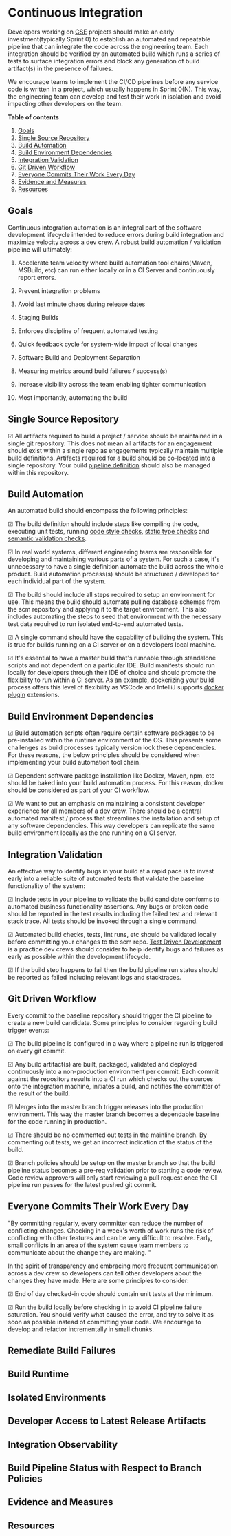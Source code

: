 # Continuous Integration

Developers working on [CSE](../CSE.md) projects should make an early investment(typically Sprint 0) to establish an automated and repeatable pipeline that can integrate the code across the engineering team. Each integration should be verified by an automated build which runs a series of tests to surface integration errors and block any generation of build artifact(s) in the presence of failures.

We encourage teams to implement the CI/CD pipelines before any service code is written in a project, which usually happens in Sprint 0(N). This way, the engineering team can develop and test their work in isolation and avoid impacting other developers on the team. 

<!-- markdownlint-disable MD036 -->
**Table of contents**
<!-- markdownlint-enable MD036 -->

1. [Goals](#goals)
1. [Single Source Repository](#single-source-repository)
1. [Build Automation](#build-automation)
1. [Build Environment Dependencies](#build-environment-dependencies)
1. [Integration Validation](#Integration-Validation)
1. [Git Driven Workflow](#Git-Driven-Workflow)
1. [Everyone Commits Their Work Every Day](#Everyone-Commits-Their-Work-Every-Day)
1. [Evidence and Measures](#evidence-and-measures)
1. [Resources](#resources)

## Goals

Continuous integration automation is an integral part of the software development lifecycle intended to reduce errors during build integration and maximize velocity across a dev crew. A robust build automation / validation pipeline will ultimately:

1. Accelerate team velocity where build automation tool chains(Maven, MSBuild, etc) can run either locally or in a CI Server and continuously report errors.

1. Prevent integration problems

1. Avoid last minute chaos during release dates

1. Staging Builds

1. Enforces discipline of frequent automated testing

1. Quick feedback cycle for system-wide impact of local changes

1. Software Build and Deployment Separation 

1. Measuring metrics around build failures / success(s)

1. Increase visibility across the team enabling tighter communication

1. Most importantly, automating the build

## Single Source Repository

&#9745; All artifacts required to build a project / service should be maintained in a single git repository. This does not mean all artifacts for an engagement should exist within a single repo as engagements typically maintain multiple build definitions. Artifacts required for a build should be co-located into a single repository. Your build [pipeline definition](https://docs.microsoft.com/en-us/azure/devops/pipelines/get-started/pipelines-get-started?view=azure-devops#define-pipelines-using-yaml-syntax) should also be managed within this repository.

## Build Automation

An automated build should encompass the following principles:

&#9745; The build definition should include steps like compiling the code, executing unit tests, running [code style checks](https://github.com/checkstyle/checkstyle), [static type checks](http://mypy-lang.org/) and [semantic validation checks](https://github.com/python/mypy/wiki/Semantic-Analyzer).

&#9745; In real world systems, different engineering teams are responsible for developing and maintaining various parts of a system. For such a case, it's unnecessary to have a single definition automate the build across the whole product. Build automation process(s) should be structured / developed for each individual part of the system.

&#9745; The build should include all steps required to setup an environment for use. This means the build should automate pulling database schemas from the scm repository and applying it to the target environment. This also includes automating the steps to seed that environment with the necessary test data required to run isolated end-to-end automated tests.

&#9745; A single command should have the capability of building the system. This is true for builds running on a CI server or on a developers local machine. 

&#9745; It's essential to have a master build that's runnable through standalone scripts and not dependent on a particular IDE. Build manifests should run locally for developers through their IDE of choice and should promote the flexibility to run within a CI server. As an example, dockerizing your build process offers this level of flexibility as VSCode and IntelliJ supports [docker plugin](https://code.visualstudio.com/docs/containers/overview) extensions.

## Build Environment Dependencies

&#9745; Build automation scripts often require certain software packages to be pre-installed within the runtime environment of the OS. This presents some challenges as build processes typically version lock these dependencies. For these reasons, the below principles should be considered when implementing your build automation tool chain. 

&#9745; Dependent software package installation like Docker, Maven, npm, etc should be baked into your build automation process. For this reason, docker should be considered as part of your CI workflow. 

&#9745; We want to put an emphasis on maintaining a consistent developer experience for all members of a dev crew. There should be a central automated manifest / process that streamlines the installation and setup of any software dependencies. This way developers can replicate the same build environment locally as the one running on a CI server.

## Integration Validation 

An effective way to identify bugs in your build at a rapid pace is to invest early into a reliable suite of automated tests that validate the baseline functionality of the system:

&#9745; Include tests in your pipeline to validate the build candidate conforms to automated business functionality assertions. Any bugs or broken code should be reported in the test results including the failed test and relevant stack trace. All tests should be invoked through a single command.

&#9745; Automated build checks, tests, lint runs, etc should be validated locally before committing your changes to the scm repo. [Test Driven Development](https://martinfowler.com/bliki/TestDrivenDevelopment.html) is a practice dev crews should consider to help identify bugs and failures as early as possible within the development lifecycle. 

&#9745; If the build step happens to fail then the build pipeline run status should be reported as failed including relevant logs and stacktraces.

## Git Driven Workflow

Every commit to the baseline repository should trigger the CI pipeline to create a new build candidate. Some principles to consider regarding build trigger events:

&#9745; The build pipeline is configured in a way where a pipeline run is triggered on every git commit.

&#9745; Any build artifact(s) are built, packaged, validated and deployed continuously into a non-production environment per commit. Each commit against the repository results into a CI run which checks out the sources onto the integration machine, initiates a build, and notifies the committer of the result of the build.

&#9745; Merges into the master branch trigger releases into the production environment. This way the master branch becomes a dependable baseline for the code running in production. 

&#9745; There should be no commented out tests in the mainline branch. By commenting out tests, we get an incorrect indication of the status of the build.

&#9745; Branch policies should be setup on the master branch so that the build pipeline status becomes a pre-req validation prior to starting a code review. Code review approvers will only start reviewing a pull request once the CI pipeline run passes for the latest pushed git commit.

## Everyone Commits Their Work Every Day

"By committing regularly, every committer can reduce the number of conflicting changes. Checking in a week's worth of work runs the risk of conflicting with other features and can be very difficult to resolve. Early, small conflicts in an area of the system cause team members to communicate about the change they are making. "

In the spirit of transparency and embracing more frequent communication across a dev crew so developers can tell other developers about the changes they have made. Here are some principles to consider:

&#9745; End of day checked-in code should contain unit tests at the minimum.

&#9745; Run the build locally before checking in to avoid CI pipeline failure saturation. You should verify what caused the error, and try to solve it as soon as possible instead of committing your code. We encourage to develop and refactor incrementally in small chunks.

## Remediate Build Failures

## Build Runtime

## Isolated Environments

## Developer Access to Latest Release Artifacts

## Integration Observability 

## Build Pipeline Status with Respect to Branch Policies

## Evidence and Measures

## Resources

